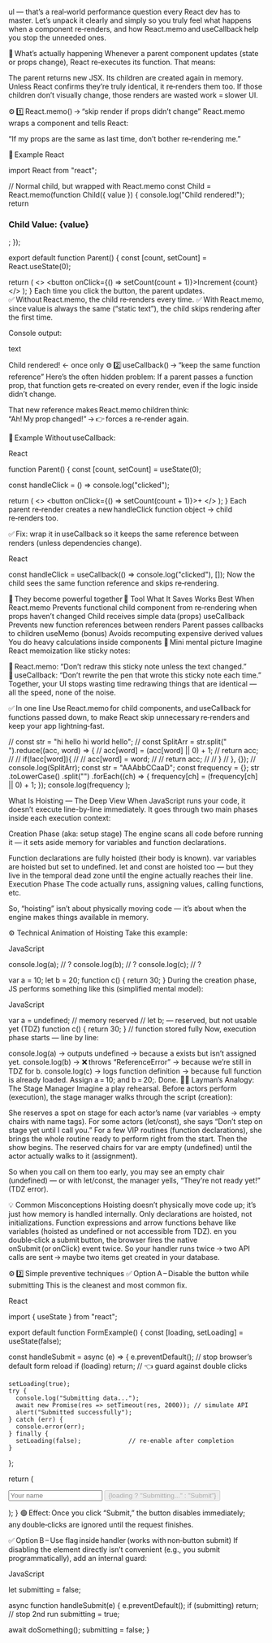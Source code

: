 ul — that’s a real‑world performance question every React dev has to master.
Let’s unpack it clearly and simply so you truly feel what happens when a component re‑renders, and how React.memo and useCallback help you stop the unneeded ones.

🧠 What’s actually happening
Whenever a parent component updates (state or props change), React re‑executes its function.
That means:

The parent returns new JSX.
Its children are created again in memory.
Unless React confirms they’re truly identical, it re‑renders them too.
If those children don’t visually change, those renders are wasted work = slower UI.

⚙️ 1️⃣ React.memo() → “skip render if props didn’t change”
React.memo wraps a component and tells React:

“If my props are the same as last time, don’t bother re‑rendering me.”

🧩 Example
React

import React from "react";

// Normal child, but wrapped with React.memo
const Child = React.memo(function Child({ value }) {
console.log("Child rendered!");
return <h3>Child Value: {value}</h3>;
});

export default function Parent() {
const [count, setCount] = React.useState(0);

return (
<>
<Child value="static text" />
<button onClick={() => setCount(count + 1)}>Increment {count}</button>
</>
);
}
Each time you click the button, the parent updates.
✅ Without React.memo, the child re‑renders every time.
✅ With React.memo, since value is always the same (“static text”), the child skips rendering after the first time.

Console output:

text

Child rendered! ← once only
⚙️ 2️⃣ useCallback() → “keep the same function reference”
Here’s the often hidden problem:
If a parent passes a function prop, that function gets re‑created on every render, even if the logic inside didn’t change.

That new reference makes React.memo children think: “Ah! My prop changed!” → 👉 forces a re‑render again.

🧩 Example
Without useCallback:

React

function Parent() {
const [count, setCount] = useState(0);

const handleClick = () => console.log("clicked");

return (
<>
<Child onClick={handleClick} />
<button onClick={() => setCount(count + 1)}>+</button>
</>
);
}
Each parent re‑render creates a new handleClick function object → child re‑renders too.

✅ Fix: wrap it in useCallback so it keeps the same reference between renders (unless dependencies change).

React

const handleClick = useCallback(() => console.log("clicked"), []);
Now the child sees the same function reference and skips re‑rendering.

🧩 They become powerful together 💪
Tool What It Saves Works Best When
React.memo Prevents functional child component from re‑rendering when props haven’t changed Child receives simple data (props)
useCallback Prevents new function references between renders Parent passes callbacks to children
useMemo (bonus) Avoids recomputing expensive derived values You do heavy calculations inside components
🌟 Mini mental picture
Imagine React memoization like sticky notes:

🧠 React.memo: “Don’t redraw this sticky note unless the text changed.”
🧷 useCallback: “Don’t rewrite the pen that wrote this sticky note each time.”
Together, your UI stops wasting time redrawing things that are identical — all the speed, none of the noise.

✅ In one line
Use React.memo for child components,
and useCallback for functions passed down,
to make React skip unnecessary re‑renders and keep your app lightning‑fast.

// const str = "hi hello hi world hello";
// const SplitArr = str.split(" ").reduce((acc, word) => {
// acc[word] = (acc[word] || 0) + 1;
// return acc;
// // if(!acc[word]){
// // acc[word] = word;
// // return acc;
// // }
// }, {});
// console.log(SplitArr);
const str = "AAAbbCCaaD";
const frequency = {};
str
.toLowerCase()
.split("")
.forEach((ch) => {
frequency[ch] = (frequency[ch] || 0) + 1;
});
console.log(frequency );

What Is Hoisting — The Deep View
When JavaScript runs your code, it doesn’t execute line-by-line immediately. It goes through two main phases inside each execution context:

Creation Phase (aka: setup stage)
The engine scans all code before running it — it sets aside memory for variables and function declarations.

Function declarations are fully hoisted (their body is known).
var variables are hoisted but set to undefined.
let and const are hoisted too — but they live in the temporal dead zone until the engine actually reaches their line.
Execution Phase
The code actually runs, assigning values, calling functions, etc.

So, “hoisting” isn’t about physically moving code — it’s about when the engine makes things available in memory.

⚙️ Technical Animation of Hoisting
Take this example:

JavaScript

console.log(a); // ?
console.log(b); // ?
console.log(c); // ?

var a = 10;
let b = 20;
function c() {
return 30;
}
During the creation phase, JS performs something like this (simplified mental model):

JavaScript

var a = undefined; // memory reserved
// let b; — reserved, but not usable yet (TDZ)
function c() { return 30; } // function stored fully
Now, execution phase starts — line by line:

console.log(a) → outputs undefined → because a exists but isn’t assigned yet.
console.log(b) → ❌ throws “ReferenceError” → because we’re still in TDZ for b.
console.log(c) → logs function definition → because full function is already loaded.
Assign a = 10; and b = 20;.
Done.
🧍‍♂️ Layman’s Analogy: The Stage Manager
Imagine a play rehearsal.
Before actors perform (execution), the stage manager walks through the script (creation):

She reserves a spot on stage for each actor’s name (var variables → empty chairs with name tags).
For some actors (let/const), she says “Don’t step on stage yet until I call you.”
For a few VIP routines (function declarations), she brings the whole routine ready to perform right from the start.
Then the show begins. The reserved chairs for var are empty (undefined) until the actor actually walks to it (assignment).

So when you call on them too early, you may see an empty chair (undefined) — or with let/const, the manager yells, “They’re not ready yet!” (TDZ error).

💡 Common Misconceptions
Hoisting doesn’t physically move code up; it’s just how memory is handled internally.
Only declarations are hoisted, not initializations.
Function expressions and arrow functions behave like variables (hoisted as undefined or not accessible from TDZ).
en you double‑click a submit button, the browser fires the native onSubmit (or onClick) event twice.
So your handler runs twice → two API calls are sent → maybe two items get created in your database.

⚙️ 2️⃣ Simple preventive techniques
✅ Option A – Disable the button while submitting
This is the cleanest and most common fix.

React

import { useState } from "react";

export default function FormExample() {
const [loading, setLoading] = useState(false);

const handleSubmit = async (e) => {
e.preventDefault(); // stop browser’s default form reload
if (loading) return; // 👈 guard against double clicks

    setLoading(true);
    try {
      console.log("Submitting data...");
      await new Promise(res => setTimeout(res, 2000)); // simulate API
      alert("Submitted successfully");
    } catch (err) {
      console.error(err);
    } finally {
      setLoading(false);             // re‑enable after completion
    }

};

return (
<form onSubmit={handleSubmit}>
<input placeholder="Your name" />
<button type="submit" disabled={loading}>
{loading ? "Submitting..." : "Submit"}
</button>
</form>
);
}
🟢 Effect: Once you click “Submit,” the button disables immediately; any double‑clicks are ignored until the request finishes.

✅ Option B – Use flag inside handler (works with non‑button submit)
If disabling the element directly isn’t convenient (e.g., you submit programmatically), add an internal guard:

JavaScript

let submitting = false;

async function handleSubmit(e) {
e.preventDefault();
if (submitting) return; // stop 2nd run
submitting = true;

await doSomething();
submitting = false;
}
